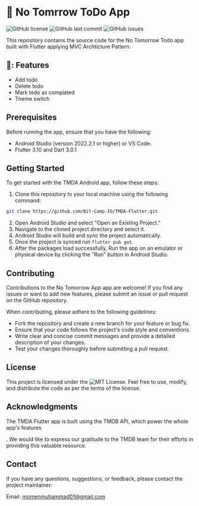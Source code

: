 # 📱 No Tomrrow ToDo App

![GitHub license](https://img.shields.io/github/license/MomenMuhammad01/no_tomorrow)
![GitHub last commit](https://img.shields.io/github/last-commit/MomenMuhammad01/no_tomorrow)
![GitHub issues](https://img.shields.io/github/issues/MomenMuhammad01/no_tomorrow)

This repository contains the source code for the No Tomorrow Todo app built with Flutter applying MVC Archticture Pattern.

## 🚀: Features

- Add todo
- Delete todo
- Mark todo as complated
- Theme switch

## Prerequisites

Before running the app, ensure that you have the following:

- Android Studio (version 2022.2.1 or higher) or VS Code.
- Flutter 3.10 and Dart 3.0.1

## Getting Started

To get started with the TMDA Android app, follow these steps:

1. Clone this repository to your local machine using the following command:

```bash
git clone https://github.com/Bit-Camp-IO/TMDA-Flutter.git
```

2. Open Android Studio and select "Open an Existing Project."
3. Navigate to the cloned project directory and select it.
4. Android Studio will build and sync the project automatically.
5. Once the project is synced run `flutter pub get`.
6. After the packages load successfully, Run the app on an emulator or physical device by clicking the "Run" button in Android Studio.



## Contributing

Contributions to the No Tomorrow App app are welcome! If you find any issues or want to add new features, please submit an issue or pull request on the GitHub repository.

When contributing, please adhere to the following guidelines:

- Fork the repository and create a new branch for your feature or bug fix.
- Ensure that your code follows the project's code style and conventions.
- Write clear and concise commit messages and provide a detailed description of your changes.
- Test your changes thoroughly before submitting a pull request.

## License

This project is licensed under the ![MIT License](https://img.shields.io/github/license/MomenMuhammad01/no_tomorrow). Feel free to use, modify, and distribute the code as per the terms of the license.

## Acknowledgments

The TMDA Flutter app is built using the TMDB API, which power the whole app's features

. We would like to express our gratitude to the TMDB team for their efforts in providing this valuable resource.

## Contact

If you have any questions, suggestions, or feedback, please contact the project maintainer:

Email: momenmuhammad01@gmail.com
